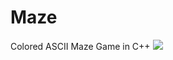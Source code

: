 # Maze
Colored ASCII Maze Game in C++
[![](https://yt-embed.herokuapp.com/embed?v=2bAcb7ZJlB8)](https://www.youtube.com/watch?v=2bAcb7ZJlB8 "Colored ASCII Maze Game in C++")
